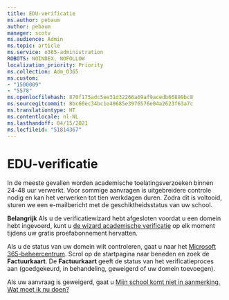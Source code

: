 ```yaml
---
title: EDU-verificatie
ms.author: pebaum
author: pebaum
manager: scotv
ms.audience: Admin
ms.topic: article
ms.service: o365-administration
ROBOTS: NOINDEX, NOFOLLOW
localization_priority: Priority
ms.collection: Adm_O365
ms.custom:
- "1500009"
- "5578"
ms.openlocfilehash: 870f175adc5ee31d32266a69af9acedb66899bc8
ms.sourcegitcommit: 8bc60ec34bc1e40685e3976576e04a2623f63a7c
ms.translationtype: HT
ms.contentlocale: nl-NL
ms.lasthandoff: 04/15/2021
ms.locfileid: "51814367"
---
```

# <a name="edu-verification"></a>EDU-verificatie

In de meeste gevallen worden academische toelatingsverzoeken binnen 24-48 uur verwerkt. Voor sommige aanvragen is uitgebreidere controle nodig en kan het verwerken tot tien werkdagen duren. Zodra dit is voltooid, sturen we een e-mailbericht met de geschiktheidsstatus van uw school.

**Belangrijk** Als u de verificatiewizard hebt afgesloten voordat u een domein hebt ingevoerd, kunt u [de wizard academische verificatie](https://go.microsoft.com/fwlink/p/?linkid=2135255) op elk moment tijdens uw gratis proefabonnement hervatten.

Als u de status van uw domein wilt controleren, gaat u naar het [Microsoft 365-beheercentrum](https://go.microsoft.com/fwlink/p/?linkid=2024339). Scrol op de startpagina naar beneden en zoek de **Factuurkaart**. De **Factuurkaart** geeft de status van het verificatieproces aan (goedgekeurd, in behandeling, geweigerd of uw domein toevoegen).

Als uw aanvraag is geweigerd, gaat u [Mijn school komt niet in aanmerking. Wat moet ik nu doen?](https://docs.microsoft.com/microsoft-365/commerce/subscriptions/verify-academic-eligibility#my-school-isnt-eligible-what-do-i-do-now)